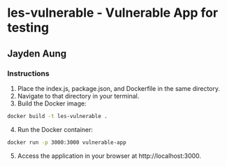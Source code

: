 # les-vulnerable - Vulnerable App for testing
## Jayden Aung

### Instructions
1. Place the index.js, package.json, and Dockerfile in the same directory.
2. Navigate to that directory in your terminal.
3. Build the Docker image:
```bash
docker build -t les-vulnerable .
```

4. Run the Docker container:
```bash
docker run -p 3000:3000 vulnerable-app
```
5. Access the application in your browser at http://localhost:3000.
